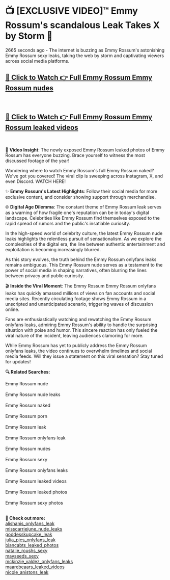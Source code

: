 # 📺 [EXCLUSIVE VIDEO]™ Emmy Rossum's scandalous Leak Takes X by Storm 🚀

2665 seconds ago - The internet is buzzing as Emmy Rossum's astonishing Emmy Rossum sexy leaks, taking the web by storm and captivating viewers across social media platforms.

<h2><a href="github-6l9.pages.dev/link1">🔗 Click to Watch 👉 Full Emmy Rossum Emmy Rossum nudes</a></h2><br>
<h2><a href="github-6l9.pages.dev/link2">🔗 Click to Watch 👉 Full Emmy Rossum Emmy Rossum leaked videos</a></h2><br>

🎥 **Video Insight**: The newly exposed Emmy Rossum leaked photos of Emmy Rossum has everyone buzzing. Brace yourself to witness the most discussed footage of the year!

Wondering where to watch Emmy Rossum's full Emmy Rossum naked? We've got you covered! The viral clip is sweeping across Instagram, X, and even Discord. WATCH HERE!

✨ **Emmy Rossum's Latest Highlights**: Follow their social media for more exclusive content, and consider showing support through merchandise.

🌐 **Digital Age Dilemma**: The constant theme of Emmy Rossum leak serves as a warning of how fragile one's reputation can be in today's digital landscape. Celebrities like Emmy Rossum find themselves exposed to the rapid spread of rumors and the public's insatiable curiosity.

In the high-speed world of celebrity culture, the latest Emmy Rossum nude leaks highlights the relentless pursuit of sensationalism. As we explore the complexities of the digital era, the line between authentic entertainment and exploitation is becoming increasingly blurred.

As this story evolves, the truth behind the Emmy Rossum onlyfans leaks remains ambiguous. This Emmy Rossum nude serves as a testament to the power of social media in shaping narratives, often blurring the lines between privacy and public curiosity.

🎬 **Inside the Viral Moment**: The Emmy Rossum Emmy Rossum onlyfans leaks has quickly amassed millions of views on fan accounts and social media sites. Recently circulating footage shows Emmy Rossum in a unscripted and unanticipated scenario, triggering waves of discussion online.

Fans are enthusiastically watching and rewatching the Emmy Rossum onlyfans leaks, admiring Emmy Rossum's ability to handle the surprising situation with poise and humor. This sincere reaction has only fueled the viral nature of the incident, leaving audiences clamoring for more.

While Emmy Rossum has yet to publicly address the Emmy Rossum onlyfans leaks, the video continues to overwhelm timelines and social media feeds. Will they issue a statement on this viral sensation? Stay tuned for updates!

<strong>🔍 Related Searches:</strong>

Emmy Rossum nude
<br><br>
Emmy Rossum nude leaks
<br><br>
Emmy Rossum naked
<br><br>
Emmy Rossum porn
<br><br>
Emmy Rossum leak
<br><br>
Emmy Rossum onlyfans leak
<br><br>
Emmy Rossum nudes
<br><br>
Emmy Rossum sexy
<br><br>
Emmy Rossum onlyfans leaks
<br><br>
Emmy Rossum leaked videos
<br><br>
Emmy Rossum leaked photos
<br><br>
Emmy Rossum sexy photos
<br><br>



<strong>🔗 Check out more:</strong><br>
<a href="./WATCH_NOW_alishanis_Exclusive_Leak_alishanis_onlyfans_leak_ON_X.md">alishanis_onlyfans_leak</a><br>
<a href="./WATCH_NOW_misscarriejune_Exclusive_Leak_misscarriejune_nude_leaks_ON_X.md">misscarriejune_nude_leaks</a><br>
<a href="./goddesskupcake_Scandal_goddesskupcake_leak_FULL_VIDEO_ON_X.md">goddesskupcake_leak</a><br>
<a href="./WATCH_NOW_julia_pics_Exclusive_Leak_julia_pics_onlyfans_leak_ON_X.md">julia_pics_onlyfans_leak</a><br>
<a href="./Leaked_biancabts_Video_biancabts_leaked_photos_Uncovered_ON_X.md">biancabts_leaked_photos</a><br>
<a href="./natalie_roushs_Scandal_natalie_roushs_sexy_FULL_VIDEO_ON_X.md">natalie_roushs_sexy</a><br>
<a href="./Viral_mayseeds_mayseeds_sexy_FULL_CLIP_ON_X.md">mayseeds_sexy</a><br>
<a href="./WATCH_NOW_mckinzie_valdez_Exclusive_Leak_mckinzie_valdez_onlyfans_leaks_ON_X.md">mckinzie_valdez_onlyfans_leaks</a><br>
<a href="./FULL_VIDEO_maarebeaars_Viral_Leaked_Originals_ON_Social_Media_maarebeaars_leaked_videos.md">maarebeaars_leaked_videos</a><br>
<a href="./FULL_VIDEO_nicole_anistons_Viral_Leaked_Originals_ON_Social_Media_nicole_anistons_leak.md">nicole_anistons_leak</a><br>
